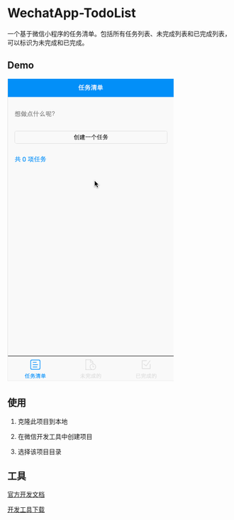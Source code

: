 # WechatApp-TodoList

一个基于微信小程序的任务清单。包括所有任务列表、未完成列表和已完成列表，可以标识为未完成和已完成。

## Demo

![](https://github.com/aisin/WechatApp-TodoList/blob/master/doc/screenshot.gif?raw=true)

## 使用

1. 克隆此项目到本地

2. 在微信开发工具中创建项目

3. 选择该项目目录

## 工具

[官方开发文档](https://mp.weixin.qq.com/debug/wxadoc/dev/)

[开发工具下载](https://mp.weixin.qq.com/debug/wxadoc/dev/devtools/download.html)